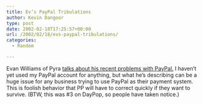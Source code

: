 ```yaml
---
title: Ev’s PayPal Tribulations
author: Kevin Dangoor
type: post
date: 2002-02-18T17:25:57+00:00
url: /2002/02/18/evs-paypal-tribulations/
categories:
  - Random

---
```

Evan Williams of Pyra [talks about his recent problems with PayPal.][1] I haven&#8217;t yet used my PayPal account for anything, but what he&#8217;s describing can be a huge issue for any business trying to use PayPal as their payment system. This is foolish behavior that PP will have to correct quickly if they want to survive. (BTW, this was #3 on DayPop, so people have taken notice.)

 [1]: http://www.evhead.com/archives/2002_02_01_arch.asp#9775327